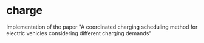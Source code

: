 # charge
Implementation of the paper "A coordinated charging scheduling method for electric vehicles considering different charging demands" 

